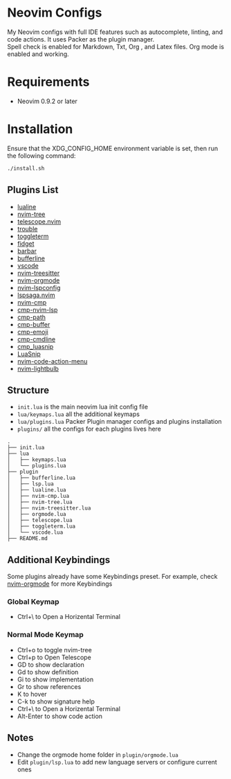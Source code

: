 # Neovim Configs

My Neovim configs with full IDE features such as autocomplete, linting, and code actions. It uses Packer as the plugin manager.   
Spell check is enabled for Markdown, Txt, Org , and Latex files. Org mode is enabled and working.

# Requirements

* Neovim 0.9.2 or later

# Installation

Ensure that the XDG_CONFIG_HOME environment variable is set, then run the following command:

```bash
./install.sh
```

## Plugins List

* [lualine](https://github.com/nvim-lualine/lualine.nvim) 
* [nvim-tree](https://github.com/nvim-tree/nvim-tree.lua)
* [telescope.nvim](https://github.com/nvim-telescope/telescope.nvim)
* [trouble](https://github.com/folke/trouble.nvim)
* [toggleterm](https://github.com/akinsho/toggleterm.nvim)
* [fidget](https://github.com/j-hui/fidget.nvim)
* [barbar](https://github.com/romgrk/barbar.nvim)
* [bufferline](https://github.com/akinsho/bufferline.nvim)
* [vscode](https://github.com/Mofiqul/vscode.nvim)
* [nvim-treesitter](https://github.com/nvim-treesitter/nvim-treesitter)
* [nvim-orgmode](https://github.com/nvim-orgmode/orgmode)
* [nvim-lspconfig](https://github.com/neovim/nvim-lspconfig)
* [lspsaga.nvim](https://github.com/nvimdev/lspsaga.nvim)
* [nvim-cmp](https://github.com/hrsh7th/nvim-cmp)
* [cmp-nvim-lsp](https://github.com/hrsh7th/cmp-nvim-lsp)
* [cmp-path](https://github.com/hrsh7th/cmp-path)
* [cmp-buffer](https://github.com/hrsh7th/cmp-buffer)
* [cmp-emoji](https://github.com/hrsh7th/cmp-emoji)
* [cmp-cmdline](https://github.com/hrsh7th/cmp-cmdline)
* [cmp_luasnip](https://github.com/saadparwaiz1/cmp_luasnip) 
* [LuaSnip](https://github.com/L3MON4D3/LuaSnip)
* [nvim-code-action-menu](https://github.com/weilbith/nvim-code-action-menu)
* [nvim-lightbulb](https://github.com/kosayoda/nvim-lightbulb)

## Structure

* `init.lua` is the main neovim lua init config file
* `lua/keymaps.lua` all the additional keymaps
* `lua/plugins.lua` Packer Plugin manager configs and plugins installation  
* `plugins/` all the configs for each plugins lives here
```
.
├── init.lua
├── lua
│   ├── keymaps.lua 
│   └── plugins.lua 
├── plugin
│   ├── bufferline.lua  
│   ├── lsp.lua
│   ├── lualine.lua
│   ├── nvim-cmp.lua
│   ├── nvim-tree.lua
│   ├── nvim-treesitter.lua
│   ├── orgmode.lua
│   ├── telescope.lua
│   ├── toggleterm.lua
│   └── vscode.lua
├── README.md

```

## Additional Keybindings

Some plugins already have some Keybindings preset. For example, check [nvim-orgmode](https://github.com/nvim-orgmode/orgmode) for more Keybindings

### Global Keymap
* Ctrl+\ to Open a Horizental Terminal

### Normal Mode Keymap
* Ctrl+o to toggle nvim-tree
* Ctrl+p to Open Telescope
* GD to show declaration
* Gd to show definition
* Gi to show implementation
* Gr to show references
* K to hover
* C-k to show signature help
* Ctrl+\ to Open a Horizental Terminal
* Alt-Enter to show code action

## Notes

* Change the orgmode home folder in `plugin/orgmode.lua`
* Edit `plugin/lsp.lua` to add new language servers or configure current ones 
